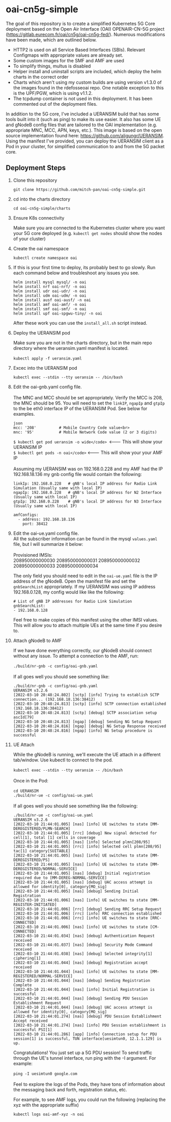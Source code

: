 # oai-cn5g-simple
The goal of this repository is to create a simplified Kubernetes 5G Core deployment based on the Open Air Interface (OAI) 
OPENAIR-CN-5G project (https://gitlab.eurecom.fr/oai/cn5g/oai-cn5g-fed/).  Numerous modifications have been made, which 
are outlined below.

* HTTP2 is used on all Service Based Interfaces (SBIs).  Relevant Configmaps with appropriate values are already set.
* Some custom images for the SMF and AMF are used
* To simplify things, multus is disabled
* Helper install and uninstall scripts are included, which deploy the helm charts in the
correct order
* Charts which aren't using my custom builds are using version v1.3.0 of the images found in the rdefosseoai repo.  One
notable exception to this is the UPF/PGW, which is using v1.1.2.
* The tcpdump container is not used in this deployment.  It has been commented out of the deployment files.

In addition to the 5G core, I've included a UERANSIM build that has some tools built into it (such as ping)
to make its use easier.  It also has some UE and gNodeB config files that are tailored to the OAI implementation (e.g. 
appropriate MNC, MCC, APN, keys, etc.).  This image is based on the open source implementation found here: 
https://github.com/aligungr/UERANSIM.  Using the manifest I've provided, you can deploy
the UERANSIM client as a Pod in your cluster, for simplified communication to and from 
the 5G packet core.

## Deployment Steps

1. Clone this repository

    `git clone https://github.com/mitch-pan/oai-cn5g-simple.git`
2. cd into the charts directory

    `cd oai-cn5g-simple/charts`
3. Ensure K8s connectivity

    Make sure you are connected to the Kubernetes cluster where you want your 5G core 
    deployed (e.g. <code>kubectl get nodes</code> should show the nodes of your cluster)

4. Create the oai namespace

    `kubectl create namespace oai`
    
5. If this is your first time to deploy, its probably best to go slowly.  Run each 
command below and troubleshoot any issues you see.

    ```
    helm install mysql mysql/ -n oai 
    helm install nrf oai-nrf/ -n oai 
    helm install udr oai-udr/ -n oai
    helm install udm oai-udm/ -n oai
    helm install ausf oai-ausf/ -n oai
    helm install amf oai-amf/ -n oai
    helm install smf oai-smf/ -n oai
    helm install upf oai-spgwu-tiny/ -n oai
    ```
   After these work you can use the `install_all.sh` script instead. 
5. Deploy the UERANSIM pod
 
    Make sure you are not in the charts directory, but in the 
    main repo directory where the ueransim.yaml manifest is located.<br><br>
    `kubectl apply -f ueransim.yaml`
6. Excec into the UERANSIM pod

    `kubectl exec --stdin --tty ueransim -- /bin/bash`
7. Edit the oai-gnb.yaml config file.  
    <br>The MNC and MCC should be set appropriately.  Verify the MCC is 
    208, the MNC should be 95. You will need to set the `linkIP`, `ngapIp` and `gtpIp` to the be eth0 interface IP of the 
    UERANSIM Pod.  See below for examples.
    <br>
    ```
    json
    mcc: '208'          # Mobile Country Code value<br>
    mnc: '95'           # Mobile Network Code value (2 or 3 digits)
    ```
    `$ kubectl get pod ueransim -o wide</code> `<--- This will show your UERANSIM IP<br>
    `$ kubectl get pods -n oai</code>` <--- This will show your your AMF IP<br><br>
    Assuming my UERANSIM was on 192.168.0.228 and my AMF had the IP 192.168.18.136 my 
    gnb config file would contain the following:<br>
    ```
    linkIp: 192.168.0.228   # gNB's local IP address for Radio Link Simulation (Usually same with local IP)
    ngapIp: 192.168.0.228   # gNB's local IP address for N2 Interface (Usually same with local IP)
    gtpIp: 192.168.0.228    # gNB's local IP address for N3 Interface (Usually same with local IP)
    ```
    ```
    amfConfigs:
      - address: 192.168.18.136
        port: 38412
    ```
10. Edit the oai-ue.yaml config file.  <br>
    All the subscriber information can be found in the mysql `values.yaml` file, but I will summarize it below:<br>
    <br>Provisioned IMSIs:<br>
    208950000000030
    208950000000031
    208950000000032
    208950000000033
    208950000000034

    The only field you should need to edit in the `oai-ue.yaml` file is the IP address of the gNodeB.  Open the manifest file
    and set the `gnbSearchList` appropriately.  If my UERANSIM was using IP address 192.168.0.128, my config would like
    like the following:
    ```
    # List of gNB IP addresses for Radio Link Simulation
    gnbSearchList:
    - 192.168.0.128
    ```
    Feel free to make copies of this manifest using the other IMSI values.  This will allow you to attach multiple UEs
    at the same time if you desire to.
    
11. Attach gNodeB to AMF

    If we have done everything correctly, our gNodeB should connect without any issue.  To attempt a connection to the
    AMF, run:<br><br>
    ```./build/nr-gnb -c config/oai-gnb.yaml```<br><br>If all goes well you should see something like:<br>
    ```
    ./build/nr-gnb -c config/oai-gnb.yaml 
    UERANSIM v3.2.6
    [2022-03-10 20:48:24.802] [sctp] [info] Trying to establish SCTP connection... (192.168.18.136:38412)
    [2022-03-10 20:48:24.813] [sctp] [info] SCTP connection established (192.168.18.136:38412)
    [2022-03-10 20:48:24.813] [sctp] [debug] SCTP association setup ascId[79]
    [2022-03-10 20:48:24.813] [ngap] [debug] Sending NG Setup Request
    [2022-03-10 20:48:24.816] [ngap] [debug] NG Setup Response received
    [2022-03-10 20:48:24.816] [ngap] [info] NG Setup procedure is successful
    ```
12. UE Attach

    While the gNodeB is running, we'll execute the UE attach in a different tab/window.  Use kubectl to connect to the 
    pod.<br><br>
    `kubectl exec --stdin --tty ueransim -- /bin/bash`<br><br>
    Once in the Pod:<br><br>
    `cd UERANSIM`<br>
    `./build/nr-ue -c config/oai-ue.yaml`<br><br>
    If all goes well you should see something like the following:<br>
    ```
    ./build/nr-ue -c config/oai-ue.yaml 
    UERANSIM v3.2.6
    [2022-03-10 21:44:01.005] [nas] [info] UE switches to state [MM-DEREGISTERED/PLMN-SEARCH]
    [2022-03-10 21:44:01.005] [rrc] [debug] New signal detected for cell[1], total [1] cells in coverage
    [2022-03-10 21:44:01.005] [nas] [info] Selected plmn[208/95]
    [2022-03-10 21:44:01.005] [rrc] [info] Selected cell plmn[208/95] tac[1] category[SUITABLE]
    [2022-03-10 21:44:01.005] [nas] [info] UE switches to state [MM-DEREGISTERED/PS]
    [2022-03-10 21:44:01.005] [nas] [info] UE switches to state [MM-DEREGISTERED/NORMAL-SERVICE]
    [2022-03-10 21:44:01.005] [nas] [debug] Initial registration required due to [MM-DEREG-NORMAL-SERVICE]
    [2022-03-10 21:44:01.005] [nas] [debug] UAC access attempt is allowed for identity[0], category[MO_sig]
    [2022-03-10 21:44:01.005] [nas] [debug] Sending Initial Registration
    [2022-03-10 21:44:01.006] [nas] [info] UE switches to state [MM-REGISTER-INITIATED]
    [2022-03-10 21:44:01.006] [rrc] [debug] Sending RRC Setup Request
    [2022-03-10 21:44:01.006] [rrc] [info] RRC connection established
    [2022-03-10 21:44:01.006] [rrc] [info] UE switches to state [RRC-CONNECTED]
    [2022-03-10 21:44:01.006] [nas] [info] UE switches to state [CM-CONNECTED]
    [2022-03-10 21:44:01.034] [nas] [debug] Authentication Request received
    [2022-03-10 21:44:01.037] [nas] [debug] Security Mode Command received
    [2022-03-10 21:44:01.038] [nas] [debug] Selected integrity[1] ciphering[1]
    [2022-03-10 21:44:01.044] [nas] [debug] Registration accept received
    [2022-03-10 21:44:01.044] [nas] [info] UE switches to state [MM-REGISTERED/NORMAL-SERVICE]
    [2022-03-10 21:44:01.044] [nas] [debug] Sending Registration Complete
    [2022-03-10 21:44:01.044] [nas] [info] Initial Registration is successful
    [2022-03-10 21:44:01.044] [nas] [debug] Sending PDU Session Establishment Request
    [2022-03-10 21:44:01.044] [nas] [debug] UAC access attempt is allowed for identity[0], category[MO_sig]
    [2022-03-10 21:44:01.274] [nas] [debug] PDU Session Establishment Accept received
    [2022-03-10 21:44:01.274] [nas] [info] PDU Session establishment is successful PSI[1]
    [2022-03-10 21:44:01.286] [app] [info] Connection setup for PDU session[1] is successful, TUN interface[uesimtun0, 12.1.1.129] is up.
    ```
    Congratulations!  You just set up a 5G PDU session!  To send traffic through the UE's tunnel interface, run ping with 
    the -I argument.  For example:<br><br>
    `ping -I uesimtun0 google.com`
    <br><br>
    Feel to explore the logs of the Pods, they have tons of information about the messaging back and forth, registration
    status, etc.
    
    For example, to see AMF logs, you could run the following (replacing the xyz with the appropriate suffix)<br>
    
    `kubectl logs oai-amf-xyz -n oai` 